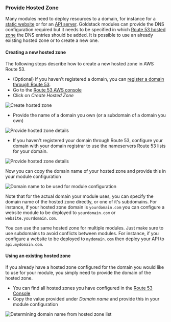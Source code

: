 ### Provide Hosted Zone

Many modules need to deploy resources to a domain, for instance for a [static website](./../modules/static-website-aws) or for an [API server](./../modules/lambda-express). Goldstack modules can provide the DNS configuration required but it needs to be specified in which [Route 53 hosted zone](https://docs.aws.amazon.com/Route53/latest/DeveloperGuide/AboutHZWorkingWith.html) the DNS entries should be added. It is possible to use an already existing hosted zone or to create a new one.

#### Creating a new hosted zone

The following steps describe how to create a new hosted zone in AWS Route 53.

- (Optional) If you haven't registered a domain, you can [register a domain through Route 53](https://docs.aws.amazon.com/Route53/latest/DeveloperGuide/domain-register.html).
- Go to the [Route 53 AWS console](https://console.aws.amazon.com/route53/v2/hostedzones#)
- Click on _Create Hosted Zone_

![Create hosted zone](https://cdn.goldstack.party/img/202010/create_hosted_zone.png)

- Provide the name of a domain you own (or a subdomain of a domain you own)

![Provide hosted zone details](https://cdn.goldstack.party/img/202010/hosted_zone_details.png)

- If you haven't registered your domain through Route 53, configure your domain with your domain registrar to use the nameservers Route 53 lists for your domain.

![Provide hosted zone details](https://cdn.goldstack.party/img/202010/nameservers.png)

Now you can copy the domain name of your hosted zone and provide this in your module configuration

![Domain name to be used for module configuration](https://cdn.goldstack.party/img/202010/domainname.png)

Note that for the actual domain your module uses, you can specify the domain name of the hosted zone directly, or one of it's subdomains. For instance, if your hosted zone domain is `yourdomain.com` you can configure a website module to be deployed to `yourdomain.com` or `website.yourdomain.com`.

You can use the same hosted zone for multiple modules. Just make sure to use subdomains to avoid conflicts between modules. For instance, if you configure a website to be deployed to `mydomain.com` then deploy your API to `api.mydomain.com`.

#### Using an existing hosted zone

If you already have a hosted zone configured for the domain you would like to use for your module, you simply need to provide the domain of the hosted zone.

- You can find all hosted zones you have configured in the [Route 53 Console](https://console.aws.amazon.com/route53/v2/hostedzones#)
- Copy the value provided under _Domain name_ and provide this in your module configuration

![Determining domain name from hosted zone list](https://cdn.goldstack.party/img/202010/domainname_list.png)
